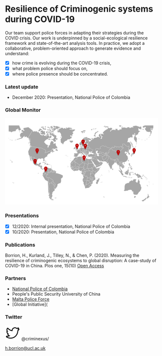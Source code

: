# Resilience of Criminogenic systems during COVID-19

Our team support police forces in adapting their strategies during the COVID crisis. Our work is underpinned by a social-ecological resilience framework and state-of-the-art analysis tools. In practice, we adopt a collaborative, problem-oriented approach to generate evidence and understand:
- [x] how crime is evolving during the COVID-19 crisis,
- [x] what problem police should focus on,
- [x] where police presence should be concentrated.

### Latest update

- December 2020: Presentation, National Police of Colombia
 

### Global Monitor

![Image](./projects.png)

### Presentations

- [x] 12/2020: Internal presentation, National Police of Colombia
- [x] 10/2020: Presentation, National Police of Colombia

### Publications

Borrion, H., Kurland, J., Tilley, N., & Chen, P. (2020). Measuring the resilience of criminogenic ecosystems to global disruption: A case-study of COVID-19 in China. Plos one, 15(10) [Open Access](https://journals.plos.org/plosone/article?id=10.1371/journal.pone.0240077)

### Partners

- [National Police of Colombia](https://www.policia.gov.co/)
- People's Public Security University of China
- [Malta Police Force](https://pulizija.gov.mt/)
- [Global Initiative](



### Twitter

<img src="./logo-twitter-png-47486.png" data-canonical-src="https://twitter.com/criminexus/" width="50" height="50" /> @criminexus/

h.borrion@ucl.ac.uk

